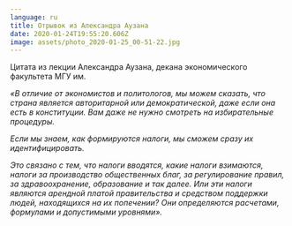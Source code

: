 ```yaml
---
language: ru
title: Отрывок из Александра Аузана
date: 2020-01-24T19:55:20.606Z
image: assets/photo_2020-01-25_00-51-22.jpg
---
```

Цитата из лекции Александра Аузана, декана экономического факультета МГУ им.

*«В отличие от экономистов и политологов, мы можем сказать, что страна является авторитарной или демократической, даже если она есть в конституции. Вам даже не нужно смотреть на избирательные процедуры.*

*Если мы знаем, как формируются налоги, мы сможем сразу их идентифицировать.*

*Это связано с тем, что налоги вводятся, какие налоги взимаются, налоги за производство общественных благ, за регулирование правил, за здравоохранение, образование и так далее. Или эти налоги являются арендной платой правительства и средством поддержки людей, находящихся на их попечении? Они определяются расчетами, формулами и допустимыми уровнями».*
